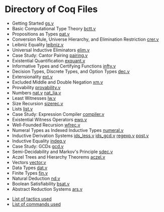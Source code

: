 # Directory of Coq Files
-  Getting Started	[gs.v](gs.v)
-  Basic Computational Type Theory [bctt.v](bctt.v)
-  Propositions as Types [pat.v](pat.v)
-  Conversion Rule, Universe Hierarchy, and Elimination Restriction [crer.v](crer.v)
-  Leibniz Equality [leibniz.v](leibniz.v)
-  Universal Inductive Eliminators [elim.v](elim.v)
-  Case Study: Cantor Pairing [pairing.v](pairing.v)
-  Existential Quantification [exquant.v](exquant.v)
-  Informative Types and Certifying Functions [infty.v](infty.v)
-  Decision Types, Discrete Types, and Option Types [dec.v](dec.v)
-  Extensionality [ext.v](ext.v)
-  Excluded Middle and Double Negation [xm.v](xm.v)
-  Provability [provability.v](provability.v)
-  Numbers [nat.v](nat.v) [nat_lia.v](nat_lia.v)
-  Least Witnesses [lw.v](lw.v)
-  Size Recursion [sizerec.v](sizerec.v)
-  Lists [list.v](list.v)
-  Case Study: Expression Compiler [compiler.v](compiler.v)
-  Existential Witness Operators [ewo.v](ewo.v)
-  Well-Founded Recursion [wfrec.v](wfrec.v)
-  Numeral Types as Indexed Inductive Types [numeral.v](numeral.v)
-  Inductive Derivation Systems [ids_less.v](ids_less.v) [ids_gcd.v](ids_gcd.v) [regexp.v](regexp.v) [post.v](post.v)
-  Inductive Equality [indeq.v](indeq.v)
-  Case Study: GCDs  [gcd.v](gcd.v)
-  Semi-Decidability and Markov's Principle [sdec.v](sdec.v)
-  Aczel Trees and Hierarchy Theorems [aczel.v](aczel.v)
-  Vectors [vector.v](vector.v)
-  Data Types [dat.v](dat.v)
-  Finite Types [fin.v](fin.v)
-  Natural Deduction [nd.v](nd.v)
-  Boolean Satisfiability [bsat.v](bsat.v)
-  Abstract Reduction Systems [ars.v](ars.v)
* [List of tactics used](Tactics.md)
* [List of commands used](Commands.md)

